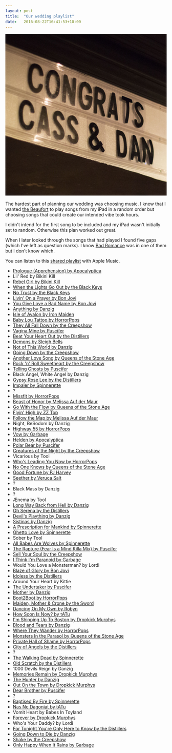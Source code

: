 ```yaml
---
layout: post
title:  "Our wedding playlist"
date:   2016-08-22T16:41:53+10:00
---
```


![Congratulations from the Beaufort](congrats-cass-and-dan.jpeg)

​The hardest part of planning our wedding was choosing music.
I knew that I wanted [the Beaufort][] to play songs from my iPad in a random order but choosing songs that could create our intended vibe took hours.

[the Beaufort]: http://www.thebeaufort.com.au

I didn't intend for the first song to be included and my iPad wasn't initially set to random.
Otherwise this plan worked out great.

When I later looked through the songs that had played I found five gaps (which I've left as question marks).
I know [Bad Romance][] was in one of them but I don't know which.

[Bad Romance]: https://music.apple.com/album/id903213354?i=903213375

You can listen to this [shared playlist][] with Apple Music.

[shared playlist]: https://music.apple.com/playlist/idpl.058800483af44889abd1c928dc3ce4f2

- [Prologue (Apprehension) by Apocalyptica](https://music.apple.com/album/id830644723?i=830644832)
- Lil' Red by Bikini Kill
- [Rebel Girl by Bikini Kill](https://music.apple.com/album/id1049827844?i=1049828562)
- [When the Lights Go Out by the Black Keys](https://music.apple.com/album/id808948489?i=808948561)
- [No Trust by the Black Keys](https://music.apple.com/album/id808947775?i=808950913)
- [Livin' On a Prayer by Bon Jovi](https://music.apple.com/album/id398138370?i=398138385)
- [You Give Love a Bad Name by Bon Jovi](https://music.apple.com/album/id398138370?i=398138393)
- [Anything by Danzig](https://music.apple.com/album/id23953150?i=23953170)
- [Isle of Avalon by Iron Maiden](https://music.apple.com/album/id979933119?i=979933133)
- [Baby Lou Tattoo by HorrorPops](https://music.apple.com/album/id272081538?i=272081550)
- [They All Fall Down by the Creepshow](https://music.apple.com/album/id393067735?i=393067748)
- [Vagina Mine by Puscifer](https://music.apple.com/album/id337397660?i=337397680)
- [Beat Your Heart Out by the Distillers](https://music.apple.com/album/id2897928?i=2897915)
- [Demons by Sleigh Bells](https://music.apple.com/album/id496416952?i=496416959)
- [Not of This World by Danzig](https://music.apple.com/album/id17075134?i=17075141)
- [Going Down by the Creepshow](https://music.apple.com/album/id393067735?i=393067756)
- [Another Love Song by Queens of the Stone Age](https://music.apple.com/album/id17112486?i=17112530)
- [Rock 'n' Roll Sweetheart by the Creepshow](https://music.apple.com/album/id335782763?i=335783314)
- [Telling Ghosts by Puscifer](https://music.apple.com/album/id464417439?i=464417603)
- Black Angel, White Angel by Danzig
- [Gypsy Rose Lee by the Distillers](https://music.apple.com/album/id271942099?i=271942113)
- [Impaler by Spinnerette](https://music.apple.com/album/id320692290?i=320692418)
- ?
- [Missfit by HorrorPops](https://music.apple.com/album/id272490105?i=272490127)
- [Beast of Honor by Melissa Auf der Maur](https://music.apple.com/album/id724394873?i=724395307)
- [Go With the Flow by Queens of the Stone Age](https://music.apple.com/album/id17112486?i=17112515)
- [Flyin' High by ZZ Top](https://music.apple.com/album/id551338231?i=551338297)
- [Follow the Map by Melissa Auf der Maur](https://music.apple.com/album/id362236555?i=362236585)
- Night, BeSodom by Danzig
- [Highway 55 by HorrorPops](https://music.apple.com/album/id272490105?i=272490138)
- [Vow by Garbage](https://music.apple.com/album/id1031111881?i=1031111954)
- [Helden by Apocalyptica](https://music.apple.com/album/id263120714?i=263121396)
- [Polar Bear by Puscifer](https://music.apple.com/album/id337433110?i=337433420)
- [Creatures of the Night by the Creepshow](https://music.apple.com/album/id1042680853?i=1042680862)
- Vicarious by Tool
- [Who's Leading You Now by HorrorPops](https://music.apple.com/album/id271948280?i=271948342)
- [No One Knows by Queens of the Stone Age](https://music.apple.com/album/id17112486?i=17112492)
- [Good Fortune by PJ Harvey](https://music.apple.com/album/id14714439?i=14714444)
- [Seether by Veruca Salt](https://music.apple.com/album/id265134156?i=265134820)
- ?
- Black Mass by Danzig
- ?
- Ænema by Tool
- [Long Way Back from Hell by Danzig](https://music.apple.com/album/id26513889?i=26513891)
- [Oh Serena by the Distillers](https://music.apple.com/album/id271942099?i=271942101)
- [Devil's Plaything by Danzig](https://music.apple.com/album/id26513889?i=26513915)
- [Sistinas by Danzig](https://music.apple.com/album/id23953150?i=23953194)
- [A Prescription for Mankind by Spinnerette](https://music.apple.com/album/id320692290?i=320692421)
- [Ghetto Love by Spinnerette](https://music.apple.com/album/id320692290?i=320692400)
- Sober by Tool
- [All Babes Are Wolves by Spinnerette](https://music.apple.com/album/id320692290?i=320692401)
- [The Rapture (Fear Is a Mind Killa Mix) by Puscifer](https://music.apple.com/album/id464417439?i=464417667)
- [Sell Your Soul by the Creepshow](https://music.apple.com/album/id1042680853?i=1042680866)
- [I Think I'm Paranoid by Garbage](https://music.apple.com/album/id1041854496?i=1041854498)
- Would You Love a Monsterman? by Lordi
- [Blaze of Glory by Bon Jovi](https://music.apple.com/album/id398138370?i=398138601)
- [Idoless by the Distillers](https://music.apple.com/album/id271942099?i=271942102)
- Around Your Heart by Kittie
- [The Undertaker by Puscifer](https://music.apple.com/album/id337397660?i=337397685)
- [Mother by Danzig](https://music.apple.com/album/id17075134?i=17075155)
- [Boot2Boot by HorrorPops](https://music.apple.com/album/id272490105?i=272490128)
- [Maiden, Mother & Crone by the Sword](https://music.apple.com/album/id593358540?i=593358591)
- [Dancing On My Own by Robyn](https://music.apple.com/album/id403712374?i=403712380)
- [How Soon Is Now? by tATu](https://music.apple.com/album/id18310373?i=18310392)
- [I'm Shipping Up To Boston by Dropkick Murphys](https://music.apple.com/album/id78964671?i=78964625)
- [Blood and Tears by Danzig](https://music.apple.com/album/id26513889?i=26513923)
- [Where They Wander by HorrorPops](https://music.apple.com/album/id272081538?i=272081546)
- [Monsters In the Parasol by Queens of the Stone Age](https://music.apple.com/album/id383717254?i=383717399)
- [Private Hall of Shame by HorrorPops](https://music.apple.com/album/id272490105?i=272490146)
- [City of Angels by the Distillers](https://music.apple.com/album/id271952003?i=271952187)
- ?
- [The Walking Dead by Spinnerette](https://music.apple.com/album/id320692290?i=320692416)
- [Old Scratch by the Distillers](https://music.apple.com/album/id271942099?i=271942107)
- 1000 Devils Reign by Danzig
- [Memories Remain by Dropkick Murphys](https://music.apple.com/album/id78963672?i=78963504)
- [The Hunter by Danzig](https://music.apple.com/album/id17075134?i=17075165)
- [Out On the Town by Dropkick Murphys](https://music.apple.com/album/id579114088?i=579114223)
- [Dear Brother by Puscifer](https://music.apple.com/album/id594305257?i=594305494)
- ?
- [Baptised By Fire by Spinnerette](https://music.apple.com/album/id320692290?i=320692404)
- [Nas Ne Dagoniat by tATu](https://music.apple.com/album/id18310373?i=18310410)
- Vomit Heart by Babes In Toyland
- [Forever by Dropkick Murphys](https://music.apple.com/album/id266355945?i=266356093)
- Who's Your Daddy? by Lordi
- [For Tonight You're Only Here to Know by the Distillers](https://music.apple.com/album/id2897928?i=2897919)
- [Going Down to Die by Danzig](https://music.apple.com/album/id1024611514?i=1024611938)
- [Shake by the Creepshow](https://music.apple.com/album/id1042680853?i=1042680863)
- [Only Happy When It Rains by Garbage](https://music.apple.com/album/id1031105676?i=1031105680)
